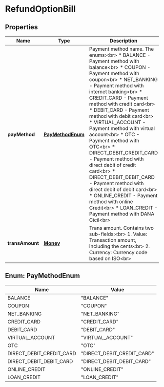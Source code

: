 

# RefundOptionBill


## Properties

| Name | Type | Description | Notes |
|------------ | ------------- | ------------- | -------------|
|**payMethod** | [**PayMethodEnum**](#PayMethodEnum) | Payment method name. The enums:&lt;br&gt;   * BALANCE - Payment method with balance&lt;br&gt;   * COUPON - Payment method with coupon&lt;br&gt;   * NET_BANKING - Payment method with internet banking&lt;br&gt;   * CREDIT_CARD - Payment method with credit card&lt;br&gt;   * DEBIT_CARD - Payment method with debit card&lt;br&gt;   * VIRTUAL_ACCOUNT - Payment method with virtual account&lt;br&gt;   * OTC - Payment method with OTC&lt;br&gt;   * DIRECT_DEBIT_CREDIT_CARD - Payment method with direct debit of credit card&lt;br&gt;   * DIRECT_DEBIT_DEBIT_CARD - Payment method with direct debit of debit card&lt;br&gt;   * ONLINE_CREDIT - Payment method with online Credit&lt;br&gt;   * LOAN_CREDIT - Payment method with DANA Cicil&lt;br&gt;  |  [optional] |
|**transAmount** | [**Money**](Money.md) | Trans amount. Contains two sub-fields:&lt;br&gt; 1. Value: Transaction amount, including the cents&lt;br&gt; 2. Currency: Currency code based on ISO&lt;br&gt;  |  [optional] |



## Enum: PayMethodEnum

| Name | Value |
|---- | -----|
| BALANCE | &quot;BALANCE&quot; |
| COUPON | &quot;COUPON&quot; |
| NET_BANKING | &quot;NET_BANKING&quot; |
| CREDIT_CARD | &quot;CREDIT_CARD&quot; |
| DEBIT_CARD | &quot;DEBIT_CARD&quot; |
| VIRTUAL_ACCOUNT | &quot;VIRTUAL_ACCOUNT&quot; |
| OTC | &quot;OTC&quot; |
| DIRECT_DEBIT_CREDIT_CARD | &quot;DIRECT_DEBIT_CREDIT_CARD&quot; |
| DIRECT_DEBIT_DEBIT_CARD | &quot;DIRECT_DEBIT_DEBIT_CARD&quot; |
| ONLINE_CREDIT | &quot;ONLINE_CREDIT&quot; |
| LOAN_CREDIT | &quot;LOAN_CREDIT&quot; |



